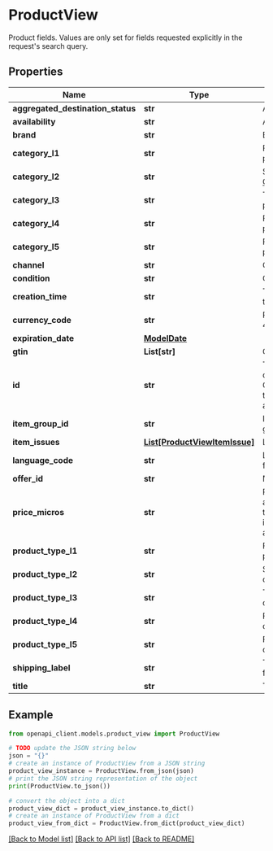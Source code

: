 # ProductView

Product fields. Values are only set for fields requested explicitly in the request's search query.

## Properties

Name | Type | Description | Notes
------------ | ------------- | ------------- | -------------
**aggregated_destination_status** | **str** | Aggregated destination status. | [optional] 
**availability** | **str** | Availability of the product. | [optional] 
**brand** | **str** | Brand of the product. | [optional] 
**category_l1** | **str** | First level of the product category in [Google&#39;s product taxonomy](https://support.google.com/merchants/answer/6324436). | [optional] 
**category_l2** | **str** | Second level of the product category in [Google&#39;s product taxonomy](https://support.google.com/merchants/answer/6324436). | [optional] 
**category_l3** | **str** | Third level of the product category in [Google&#39;s product taxonomy](https://support.google.com/merchants/answer/6324436). | [optional] 
**category_l4** | **str** | Fourth level of the product category in [Google&#39;s product taxonomy](https://support.google.com/merchants/answer/6324436). | [optional] 
**category_l5** | **str** | Fifth level of the product category in [Google&#39;s product taxonomy](https://support.google.com/merchants/answer/6324436). | [optional] 
**channel** | **str** | Channel of the product (online versus local). | [optional] 
**condition** | **str** | Condition of the product. | [optional] 
**creation_time** | **str** | The time the merchant created the product in timestamp seconds. | [optional] 
**currency_code** | **str** | Product price currency code (for example, ISO 4217). Absent if product price is not available. | [optional] 
**expiration_date** | [**ModelDate**](ModelDate.md) |  | [optional] 
**gtin** | **List[str]** | GTIN of the product. | [optional] 
**id** | **str** | The REST ID of the product, in the form of channel:contentLanguage:targetCountry:offerId. Content API methods that operate on products take this as their productId parameter. Should always be included in the SELECT clause. | [optional] 
**item_group_id** | **str** | Item group ID provided by the merchant for grouping variants together. | [optional] 
**item_issues** | [**List[ProductViewItemIssue]**](ProductViewItemIssue.md) | List of item issues for the product. | [optional] 
**language_code** | **str** | Language code of the product in BCP 47 format. | [optional] 
**offer_id** | **str** | Merchant-provided id of the product. | [optional] 
**price_micros** | **str** | Product price specified as micros (1 millionth of a standard unit, 1 USD &#x3D; 1000000 micros) in the product currency. Absent in case the information about the price of the product is not available. | [optional] 
**product_type_l1** | **str** | First level of the product type in merchant&#39;s own [product taxonomy](https://support.google.com/merchants/answer/6324436). | [optional] 
**product_type_l2** | **str** | Second level of the product type in merchant&#39;s own [product taxonomy](https://support.google.com/merchants/answer/6324436). | [optional] 
**product_type_l3** | **str** | Third level of the product type in merchant&#39;s own [product taxonomy](https://support.google.com/merchants/answer/6324436). | [optional] 
**product_type_l4** | **str** | Fourth level of the product type in merchant&#39;s own [product taxonomy](https://support.google.com/merchants/answer/6324436). | [optional] 
**product_type_l5** | **str** | Fifth level of the product type in merchant&#39;s own [product taxonomy](https://support.google.com/merchants/answer/6324436). | [optional] 
**shipping_label** | **str** | The normalized shipping label specified in the feed | [optional] 
**title** | **str** | Title of the product. | [optional] 

## Example

```python
from openapi_client.models.product_view import ProductView

# TODO update the JSON string below
json = "{}"
# create an instance of ProductView from a JSON string
product_view_instance = ProductView.from_json(json)
# print the JSON string representation of the object
print(ProductView.to_json())

# convert the object into a dict
product_view_dict = product_view_instance.to_dict()
# create an instance of ProductView from a dict
product_view_from_dict = ProductView.from_dict(product_view_dict)
```
[[Back to Model list]](../README.md#documentation-for-models) [[Back to API list]](../README.md#documentation-for-api-endpoints) [[Back to README]](../README.md)


